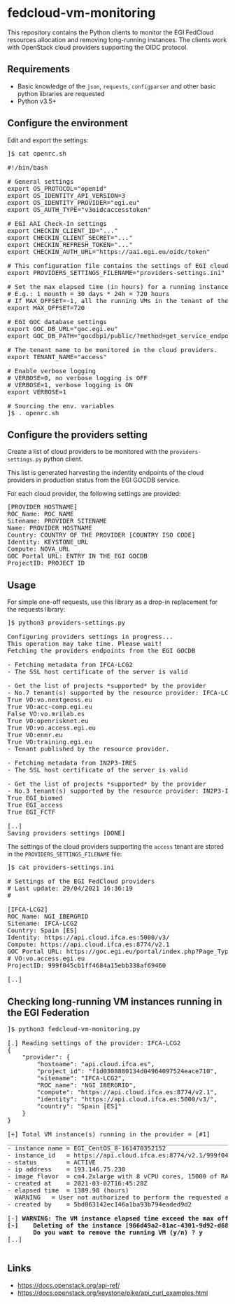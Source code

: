 # fedcloud-vm-monitoring

This repository contains the Python clients to monitor the EGI FedCloud resources
allocation and removing long-running instances.
The clients work with OpenStack cloud providers supporting the OIDC protocol.

## Requirements

* Basic knowledge of the `json`, `requests`, `configparser` and other basic python
  libraries are requested
* Python v3.5+

## Configure the environment

Edit and export the settings:

<pre>
]$ cat openrc.sh

#!/bin/bash

# General settings
export OS_PROTOCOL="openid"
export OS_IDENTITY_API_VERSION=3
export OS_IDENTITY_PROVIDER="egi.eu"
export OS_AUTH_TYPE="v3oidcaccesstoken"

# EGI AAI Check-In settings
export CHECKIN_CLIENT_ID="..."
export CHECKIN_CLIENT_SECRET="..."
export CHECKIN_REFRESH_TOKEN="..."
export CHECKIN_AUTH_URL="https://aai.egi.eu/oidc/token"

# This configuration file contains the settings of EGI cloud providers to be checked.
export PROVIDERS_SETTINGS_FILENAME="providers-settings.ini"

# Set the max elapsed time (in hours) for a running instance in the EGI FedCloud infrastructure
# E.g.: 1 mounth = 30 days * 24h = 720 hours
# If MAX_OFFSET=-1, all the running VMs in the tenant of the providers will be deleted
export MAX_OFFSET=720

# EGI GOC database settings 
export GOC_DB_URL="goc.egi.eu"
export GOC_DB_PATH="gocdbpi/public/?method=get_service_endpoint&service_type=org.openstack.nova&monitored=Y"

# The tenant name to be monitored in the cloud providers.
export TENANT_NAME="access"

# Enable verbose logging
# VERBOSE=0, no verbose logging is OFF
# VERBOSE=1, verbose logging is ON
export VERBOSE=1

# Sourcing the env. variables
]$ . openrc.sh
</pre>

## Configure the providers setting

Create a list of cloud providers to be monitored with the
`providers-settings.py` python client.

This list is generated harvesting the indentity endpoints
of the cloud providers in production status from the EGI GOCDB service.

For each cloud provider, the following settings are provided:

<pre>
[PROVIDER HOSTNAME]
ROC_Name: ROC_NAME 
Sitename: PROVIDER SITENAME
Name: PROVIDER HOSTNAME
Country: COUNTRY OF THE PROVIDER [COUNTRY ISO CODE]
Identity: KEYSTONE_URL
Compute: NOVA_URL
GOC Portal URL: ENTRY IN THE EGI GOCDB
ProjectID: PROJECT_ID 
</pre>

## Usage

For simple one-off requests, use this library as a drop-in replacement
for the requests library:

<pre>
]$ python3 providers-settings.py

Configuring providers settings in progress...
This operation may take time. Please wait!
Fetching the providers endpoints from the EGI GOCDB

- Fetching metadata from IFCA-LCG2
- The SSL host certificate of the server is valid

- Get the list of projects *supported* by the provider
- No.7 tenant(s) supported by the resource provider: IFCA-LCG2
True VO:vo.nextgeoss.eu
True VO:acc-comp.egi.eu
False VO:vo.mrilab.es
True VO:openrisknet.eu
True VO:vo.access.egi.eu
True VO:enmr.eu
True VO:training.egi.eu
- Tenant published by the resource provider.

- Fetching metadata from IN2P3-IRES
- The SSL host certificate of the server is valid

- Get the list of projects *supported* by the provider
- No.3 tenant(s) supported by the resource provider: IN2P3-IRES
True EGI_biomed
True EGI_access
True EGI_FCTF

[..]
Saving providers settings [DONE]
</pre>

The settings of the cloud providers supporting the `access` tenant are stored in
the `PROVIDERS_SETTINGS_FILENAME` file:

<pre>
]$ cat providers-settings.ini

# Settings of the EGI FedCloud providers
# Last update: 29/04/2021 16:36:19
#

[IFCA-LCG2]
ROC_Name: NGI_IBERGRID
Sitename: IFCA-LCG2
Country: Spain [ES]
Identity: https://api.cloud.ifca.es:5000/v3/
Compute: https://api.cloud.ifca.es:8774/v2.1
GOC Portal URL: https://goc.egi.eu/portal/index.php?Page_Type=Service&id=7513
# VO:vo.access.egi.eu
ProjectID: 999f045cb1ff4684a15ebb338af69460

[..]
</pre>

## Checking long-running VM instances running in the EGI Federation

<pre>
]$ python3 fedcloud-vm-monitoring.py 

[.] Reading settings of the provider: IFCA-LCG2 
{
    "provider": {
        "hostname": "api.cloud.ifca.es",
        "project_id": "f1d0308880134d04964097524eace710",
        "sitename": "IFCA-LCG2",
        "ROC_name": "NGI_IBERGRID",
        "compute": "https://api.cloud.ifca.es:8774/v2.1",
        "identity": "https://api.cloud.ifca.es:5000/v3/",
        "country": "Spain [ES]"
    }
}

[+] Total VM instance(s) running in the provider = [#1]
_____________________________________________________________
- instance name = EGI_CentOS_8-161470352152 
- instance_id   = https://api.cloud.ifca.es:8774/v2.1/999f045cb1ff4684a15ebb338af69460/servers/966d49a2-81ac-4301-9d92-d68c7dfbc75a 
- status        = ACTIVE 
- ip address    = 193.146.75.230 
- image flavor  = cm4.2xlarge with 8 vCPU cores, 15000 of RAM and 30GB of local disk 
- created at    = 2021-03-02T16:45:28Z 
- elapsed time  = 1389.98 (hours)
  WARNING   = User not authorized to perform the requested action: 'identity:get_user'
- created by    = 5bd063142ec146a1ba93b794eaded9d2 

[-] <b>WARNING: The VM instance elapsed time exceed the max offset!
[-]    Deleting of the instance [966d49a2-81ac-4301-9d92-d68c7dfbc75a] in progress ...
       Do you want to remove the running VM (y/n) ? y</b>
[..]

</pre>

## Links

* https://docs.openstack.org/api-ref/
* https://docs.openstack.org/keystone/pike/api_curl_examples.html
